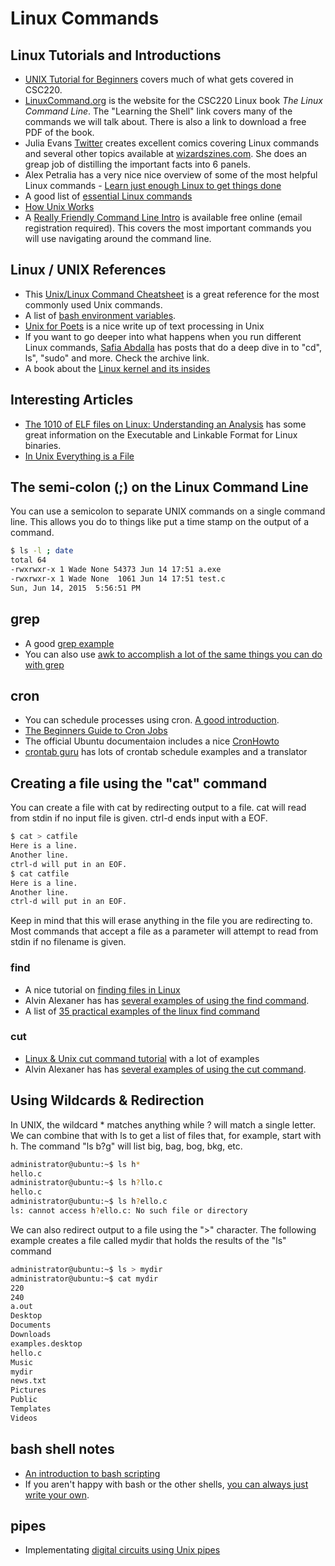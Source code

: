 # Linux Commands

## Linux Tutorials and Introductions

- [UNIX Tutorial for Beginners](http://www.ee.surrey.ac.uk/Teaching/Unix/) covers much of what gets covered in CSC220.  
- [LinuxCommand.org](http://linuxcommand.org) is the website for the CSC220 Linux book *The Linux Command Line*.  The "Learning the Shell" link covers many of the commands we will talk about.  There is also a link to download a free PDF of the book.
- Julia Evans [Twitter](https://twitter.com/b0rk) creates excellent comics covering Linux commands and several other topics available at [wizardszines.com](https://wizardzines.com/).  She does an greap job of distilling the important facts into 6 panels.  
- Alex Petralia has a very nice nice overview of some of the most helpful Linux commands - [Learn just enough Linux to get things done](https://alexpetralia.com/posts/2017/6/26/learning-linux-bash-to-get-things-done)
- A good list of [essential Linux commands](https://semanti.ca/blog/?the-most-useful-linux-commands-you-probably-need-to-know)
- [How Unix Works](https://neilkakkar.com/unix.html)
- A [Really Friendly Command Line Intro](https://hellowebbooks.com/learn-command-line/) is available free online (email registration required).  This covers the most important commands you will use navigating around the command line.  

## Linux / UNIX References

- This [Unix/Linux Command Cheatsheet](https://files.fosswire.com/2007/08/fwunixref.pdf) is a great reference for the most commonly used Unix commands.
- A list of [bash environment variables](http://tldp.org/LDP/abs/html/internalvariables.html).
- [Unix for Poets](https://web.stanford.edu/class/cs124/kwc-unix-for-poets.pdf) is a nice write up of text processing in Unix
- If you want to go deeper into what happens when you run different Linux commands, [Safia Abdalla](https://blog.safia.rocks/) has posts that do a deep dive in to "cd", ls", "sudo" and more.  Check the archive link.
- A book about the [Linux kernel and its insides](https://github.com/0xAX/linux-insides)

## Interesting Articles

- [The 1010 of ELF files on Linux: Understanding an Analysis](https://linux-audit.com/elf-binaries-on-linux-understanding-and-analysis/) has some great information on the Executable and Linkable Format for Linux binaries.
- [In Unix Everything is a File](https://ph7spot.com/musings/in-unix-everything-is-a-file)

## The semi-colon (;) on the Linux Command Line

You can use a semicolon to separate UNIX commands on a single command line.  This allows you do to things like put a time stamp on the output of a command.

```bash
$ ls -l ; date
total 64
-rwxrwxr-x 1 Wade None 54373 Jun 14 17:51 a.exe
-rwxrwxr-x 1 Wade None  1061 Jun 14 17:51 test.c
Sun, Jun 14, 2015  5:56:51 PM
```

## grep

- A good [grep example](http://www.panix.com/~elflord/unix/grep.html)
- You can also use [awk to accomplish a lot of the same things you can do with grep](https://blog.jpalardy.com/posts/skip-grep-use-awk/)

## cron

- You can schedule processes using cron.  [A good introduction](https://code.tutsplus.com/tutorials/scheduling-tasks-with-cron-jobs--net-8800).
- [The Beginners Guide to Cron Jobs](https://www.ostechnix.com/a-beginners-guide-to-cron-jobs/)
- The official Ubuntu documentaion includes a nice [CronHowto](https://help.ubuntu.com/community/CronHowto)
- [crontab guru](https://crontab.guru/) has lots of crontab schedule examples and a translator

## Creating a file using the "cat" command

You can create a file with cat by redirecting output to a file.  cat will read from stdin if no input file is given.  ctrl-d ends input with a EOF.

```bash
$ cat > catfile
Here is a line.
Another line.
ctrl-d will put in an EOF.
$ cat catfile
Here is a line.
Another line.
ctrl-d will put in an EOF.
```

Keep in mind that this will erase anything in the file you are redirecting to.  Most commands that accept a file as a parameter will attempt to read from stdin if no filename is given.

### find

- A nice tutorial on [finding files in Linux](https://www.linode.com/docs/tools-reference/tools/find-files-in-linux-using-the-command-line/)
- Alvin Alexaner has has [several examples of using the find command](http://alvinalexander.com/unix/edu/examples/find.shtml).
- A list of [35 practical examples of the linux find command](https://www.tecmint.com/35-practical-examples-of-linux-find-command/)

### cut

- [Linux & Unix cut command tutorial](https://shapeshed.com/unix-cut/) with a lot of examples
- Alvin Alexaner has has [several examples of using the cut command](https://alvinalexander.com/linux-unix/linux-cut-command-cut-fields-columns-examples/).

## Using Wildcards & Redirection

In UNIX, the wildcard * matches anything while ? will match a single letter.  We can combine that with ls to get a list of files that, for example, start with h.  The command "ls b?g" will list big, bag, bog, bkg, etc.

```bash
administrator@ubuntu:~$ ls h*
hello.c
administrator@ubuntu:~$ ls h?llo.c
hello.c
administrator@ubuntu:~$ ls h?ello.c
ls: cannot access h?ello.c: No such file or directory
```

We can also redirect output to a file using the ">" character.  The following example creates a file called mydir that holds the results of the "ls" command

```bash
administrator@ubuntu:~$ ls > mydir
administrator@ubuntu:~$ cat mydir
220
240
a.out
Desktop
Documents
Downloads
examples.desktop
hello.c
Music
mydir
news.txt
Pictures
Public
Templates
Videos
```

## bash shell notes

- [An introduction to bash scripting](https://code.tutsplus.com/tutorials/the-fundamentals-of-bash-scripting--net-32093)
- If you aren't happy with bash or the other shells, [you can always just write your own](https://indradhanush.github.io/blog/writing-a-unix-shell-part-1/).

## pipes

- Implementating [digital circuits using Unix pipes](http://www.linusakesson.net/programming/pipelogic/index.php)
